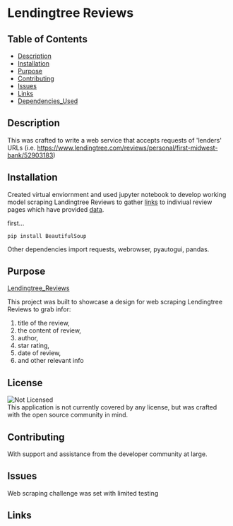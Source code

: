 # Lendingtree Reviews

## Table of Contents

- [Description](#description)
- [Installation](#installation)
- [Purpose](#purpose)
- [Contributing](#contributing)
- [Issues](#issues)
- [Links](#links)
- [Dependencies_Used](#dependencies)

## Description

This was crafted to write a web service that accepts requests of 'lenders' URLs (i.e. https://www.lendingtree.com/reviews/personal/first-midwest-bank/52903183)

## Installation

Created virtual enviornment and used jupyter notebook to develop working model scraping Landingtree Reviews to gather [links](py-lending_tree/reviewlist.xlsx) to indiviual review pages which have provided [data](py-lending_tree/lendingtreereviews.xlsx).

first...

```
pip install BeautifulSoup
```

Other dependencies import requests, webrowser, pyautogui, pandas.

## Purpose

[Lendingtree_Reviews]('py-lending_tree/LendingtreeReview.png')

This project was built to showcase a design for web scraping Lendingtree Reviews to grab infor:

1. title of the review,
2. the content of review,
3. author,
4. star rating,
5. date of review,
6. and other relevant info

## License

![Not Licensed](https://img.shields.io/badge/license--tertiary)
<br />
This application is not currently covered by any license, but was crafted with the open source community in mind.

## Contributing

With support and assistance from the developer community at large.

## Issues

Web scraping challenge was set with limited testing

## Links
